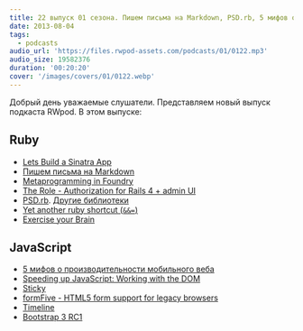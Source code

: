 ```yaml
---
title: 22 выпуск 01 сезона. Пишем письма на Markdown, PSD.rb, 5 мифов о производительности мобильного веба и прочее
date: 2013-08-04
tags:
  - podcasts
audio_url: 'https://files.rwpod-assets.com/podcasts/01/0122.mp3'
audio_size: 19582376
duration: '00:20:20'
cover: '/images/covers/01/0122.webp'
---
```


Добрый день уважаемые слушатели. Представляем новый выпуск подкаста RWpod. В этом выпуске:

## Ruby

- [Lets Build a Sinatra App](http://matt.weppler.me/2013/07/19/lets-build-a-sinatra-app.html)
- [Пишем письма на Markdown](https://github.com/schneems/maildown)
- [Metaprogramming in Foundry](http://whitequark.org/blog/2013/07/30/metaprogramming-in-foundry/)
- [The Role - Authorization for Rails 4 + admin UI](https://github.com/the-teacher/the_role)
- [PSD.rb](http://cosmos.layervault.com/psdrb.html). [Другие библиотеки](http://cosmos.layervault.com)
- [Yet another ruby shortcut (`&&=`)](http://gistflow.com/posts/856-yet-another-ruby-shortcut)
- [Exercise your Brain](http://exercism.io/)

## JavaScript

- [5 мифов о производительности мобильного веба](http://www.sencha.com/blog/5-myths-about-mobile-web-performance/)
- [Speeding up JavaScript: Working with the DOM](https://developers.google.com/speed/articles/javascript-dom)
- [Sticky](http://pazguille.github.io/sticky/)
- [formFive - HTML5 form support for legacy browsers](http://etiennetalbot.github.io/formFive/)
- [Timeline](http://timeline.verite.co/)
- [Bootstrap 3 RC1](http://getbootstrap.com/)
